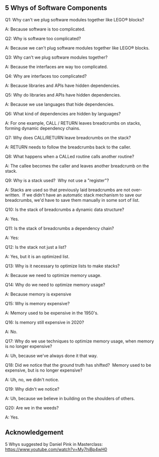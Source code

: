 ## 5 Whys of Software Components
Q1: Why can't we plug software modules together like LEGO® blocks?

A: Because software is too complicated.

Q2: Why is software too complicated?

A: Because we can't plug software modules together like LEGO® blocks.

Q3: Why can't we plug software modules together?

A: Because the interfaces are way too complicated.

Q4: Why are interfaces too complicated?

A: Because libraries and APIs have hidden dependencies.

Q5: Why do libraries and APIs have hidden dependencies.

A: Because we use languages that hide dependencies.

Q6: What kind of dependencies are hidden by languages?

A: For one example, CALL / RETURN leaves breadcrumbs on stacks, forming dynamic dependency chains.

Q7: Why does CALL/RETURN leave breadcrumbs on the stack?

A: RETURN needs to follow the breadcrumbs back to the caller.

Q8: What happens when a CALLed routine calls another routine?

A: The callee becomes the caller and leaves another breadcrumb on the stack. 

Q9: Why is a stack used?  Why not use a "register"?

A: Stacks are used so that previously laid breadcrumbs are not over-written.  If we didn't have an automatic stack mechanism to save our breadcrumbs, we'd have to save them manually in some sort of list.

Q10: Is the stack of breadcrumbs a dynamic data structure?

A: Yes.

Q11: Is the stack of breadcrumbs a dependency chain?

A: Yes:

Q12: Is the stack not just a list?

A: Yes, but it is an optimized list.

Q13: Why is it necessary to optimize lists to make stacks?

A: Because we need to optimize memory usage.

Q14: Why do we need to optimize memory usage?

A: Because memory is expensive

Q15: Why is memory expensive?

A: Memory used to be expensive in the 1950's.

Q16: Is memory still expensive in 2020?

A: No.

Q17: Why do we use techniques to optimize memory usage, when memory is no longer expensive?

A: Uh, because we've always done it that way.

Q18: Did we notice that the ground truth has shifted?  Memory used to be expensive, but is no longer expensive?

A: Uh, no, we didn't notice.

Q19: Why didn't we notice?

A: Uh, because we believe in building on the shoulders of others. 

Q20: Are we in the weeds?

A: Yes.

## Acknowledgement

5 Whys suggested by Daniel Pink in Masterclass: https://www.youtube.com/watch?v=My7hjBp4wH0